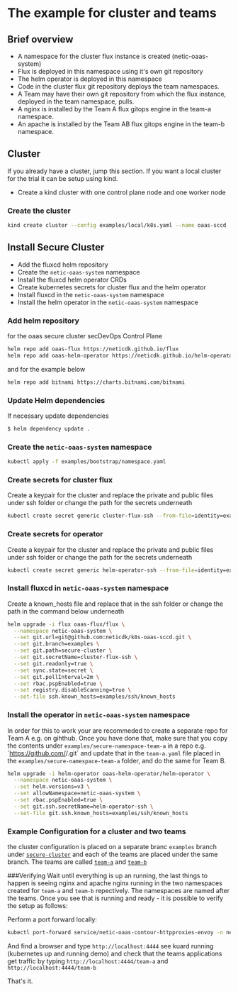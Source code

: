 # The example for cluster and teams

## Brief overview

- A namespace for the cluster flux instance is created (netic-oaas-system)
- Flux is deployed in this namespace using it's own git repository
- The helm operator is deployed in this namespace
- Code in the cluster flux git repository deploys the team namespaces.
- A Team may have their own git repository from which the flux instance, deployed in the team namespace, pulls.
- A nginx is installed by the Team A flux gitops engine in the team-a namespace.
- An apache is installed by the Team AB flux gitops engine in the team-b namespace.

## Cluster
If you already have a cluster, jump this section.
If you want a local cluster for the trial it can be setup using kind.
- Create a kind cluster with one control plane node and one worker node

### Create the cluster

```bash
kind create cluster --config examples/local/k8s.yaml --name oaas-sccd
```

## Install Secure Cluster
- Add the fluxcd helm repository
- Create the `netic-oaas-system` namespace
- Install the fluxcd helm operator CRDs
- Create kubernetes secrets for cluster flux and the helm operator
- Install fluxcd in the `netic-oaas-system` namespace
- Install the helm operator in the `netic-oaas-system` namespace

### Add helm repository
for the oaas secure cluster secDevOps Control Plane
```bash
helm repo add oaas-flux https://neticdk.github.io/flux
helm repo add oaas-helm-operator https://neticdk.github.io/helm-operator
```
and for the example below
```bash
helm repo add bitnami https://charts.bitnami.com/bitnami
```

### Update Helm dependencies
If necessary update dependencies
```bash
$ helm dependency update .
```

### Create the `netic-oaas-system` namespace

```bash
kubectl apply -f examples/bootstrap/namespace.yaml
```

### Create secrets for cluster flux

Create a keypair for the cluster and replace the private and public files under ssh folder or change the path for the secrets underneath

```bash
kubectl create secret generic cluster-flux-ssh --from-file=identity=examples/ssh/cluster --namespace netic-oaas-system
```

### Create secrets for operator

Create a keypair for the cluster and replace the private and public files under ssh folder or change the path for the secrets underneath

```bash
kubectl create secret generic helm-operator-ssh --from-file=identity=examples/ssh/operator --namespace netic-oaas-system
```

### Install fluxcd in `netic-oaas-system` namespace

Create a known_hosts file and replace that in the ssh folder or change the path in the command below underneath

```bash
helm upgrade -i flux oaas-flux/flux \
  --namespace netic-oaas-system \
  --set git.url=git@github.com:neticdk/k8s-oaas-sccd.git \
  --set git.branch=examples \
  --set git.path=secure-cluster \
  --set git.secretName=cluster-flux-ssh \
  --set git.readonly=true \
  --set sync.state=secret \
  --set git.pollInterval=2m \
  --set rbac.pspEnabled=true \
  --set registry.disableScanning=true \
  --set-file ssh.known_hosts=examples/ssh/known_hosts
```

### Install the operator in `netic-oaas-system` namespace
In order for this to work your are recommeded to create a separate repo for Team A e.g. on gihthub. Once you have done that, make sure that you copy the contents under `examples/secure-namespace-team-a` in a repo e.g. ´https://github.com/<user>/<team-a-repo>.git´ and update that in the `team-a.yaml` file placed in the `examples/secure-namespace-team-a` folder, and do the same for Team B.

```bash
helm upgrade -i helm-operator oaas-helm-operator/helm-operator \
  --namespace netic-oaas-system \
  --set helm.versions=v3 \
  --set allowNamespace=netic-oaas-system \
  --set rbac.pspEnabled=true \
  --set git.ssh.secretName=helm-operator-ssh \
  --set-file git.ssh.known_hosts=examples/ssh/known_hosts
```

### Example Configuration for a cluster and two teams
the cluster configuration is placed on a separate branc `examples` branch under [`secure-cluster`](https://github.com/neticdk/k8s-oaas-sccd/tree/examples/secure-cluster) and each of the teams are placed under the same branch. 
The teams are called [`team-a`](https://github.com/neticdk/k8s-oaas-sccd/tree/examples/secure-namespace-team-a) and [`team-b`](https://github.com/neticdk/k8s-oaas-sccd/tree/examples/secure-namespace-team-b)

###Verifying
Wait until everything is up an running, the last things to happen is seeing nginx and apache nginx running in the two namespaces created for `team-a` and `team-b` repectively. The namespaces are named after the teams. Once you see that is running and ready - it is possible to verify the setup as follows:

Perform a port forward locally:
```bash
kubectl port-forward service/netic-oaas-contour-httpproxies-envoy -n netic-oaas-system  4444:80
```

And find a browser and type `http://localhost:4444` see kuard running (kubernetes up and running demo)
and check that the teams applications get traffic by typing `http://localhost:4444/team-a` and `http://localhost:4444/team-b`

That's it.
